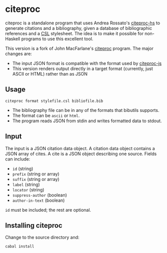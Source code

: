 # citeproc

citeproc is a standalone program that uses Andrea Rossato's [citeproc-hs]
to generate citations and a bibliography, given a database of bibliographic
references and a [CSL] stylesheet.  The idea is to make it possible for
non-Haskell programs to use this excellent tool.

This version is a fork of John MacFarlane's [citeproc] program.  The
major changes are:

- The input JSON format is compatible with the format used by [citeproc-js]
- This version renders output directly in a target format (currently, just
  ASCII or HTML) rather than as JSON

[citeproc-hs]: http://gorgias.mine.nu/repos/citeproc-hs/
[citeproc-js]: http://gsl-nagoya-u.net/http/pub/citeproc-doc.html
[CSL]: http://citationstyles.org/
[citeproc]: https://github.com/jgm/citeproc 

## Usage

    citeproc format stylefile.csl bibliofile.bib

- The bibliography file can be in any of the formats that bibutils
  supports.
- The format can be `ascii` or `html`.
- The program reads JSON from stdin and writes formatted data to stdout.

## Input

The input is a JSON citation data object.
A citation data object contains a JSON array of cites.
A cite is a JSON object describing one source.  Fields can include:

- `id` (string)
- `prefix` (string or array)
- `suffix` (string or array)
- `label` (string)
- `locator` (string)
- `suppress-author` (boolean)
- `author-in-text` (boolean)

`id` must be included; the rest are optional.

## Installing citeproc

Change to the source directory and:

    cabal install

